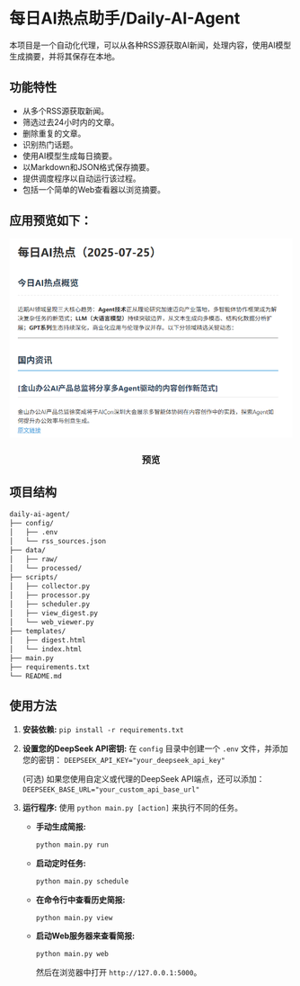 # 每日AI热点助手/Daily-AI-Agent

本项目是一个自动化代理，可以从各种RSS源获取AI新闻，处理内容，使用AI模型生成摘要，并将其保存在本地。

## 功能特性

- 从多个RSS源获取新闻。
- 筛选过去24小时内的文章。
- 删除重复的文章。
- 识别热门话题。
- 使用AI模型生成每日摘要。
- 以Markdown和JSON格式保存摘要。
- 提供调度程序以自动运行该过程。
- 包括一个简单的Web查看器以浏览摘要。

## 应用预览如下：

<div align="center">
  <img src="./assets/figure1.png" width="600"/>
  <h3 align="center">预览</h3>
</div>

## 项目结构

```
daily-ai-agent/
├── config/
│   ├── .env
│   └── rss_sources.json
├── data/
│   ├── raw/
│   └── processed/
├── scripts/
│   ├── collector.py
│   ├── processor.py
│   ├── scheduler.py
│   ├── view_digest.py
│   └── web_viewer.py
├── templates/
│   ├── digest.html
│   └── index.html
├── main.py
├── requirements.txt
└── README.md
```

## 使用方法

1.  **安装依赖:**
    `pip install -r requirements.txt`

2.  **设置您的DeepSeek API密钥:**
    在 `config` 目录中创建一个 `.env` 文件，并添加您的密钥：
    `DEEPSEEK_API_KEY="your_deepseek_api_key"`
    
    (可选) 如果您使用自定义或代理的DeepSeek API端点，还可以添加：
    `DEEPSEEK_BASE_URL="your_custom_api_base_url"`

3.  **运行程序:**
    使用 `python main.py [action]` 来执行不同的任务。

    - **手动生成简报:**
      ```bash
      python main.py run
      ```

    - **启动定时任务:**
      ```bash
      python main.py schedule
      ```

    - **在命令行中查看历史简报:**
      ```bash
      python main.py view
      ```

    - **启动Web服务器来查看简报:**
      ```bash
      python main.py web
      ```
      然后在浏览器中打开 `http://127.0.0.1:5000`。 
